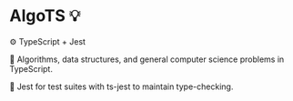 # AlgoTS 💡

⚙️ TypeScript + Jest

📖 Algorithms, data structures, and general computer science problems in TypeScript.

🔬 Jest for test suites with ts-jest to maintain type-checking.
